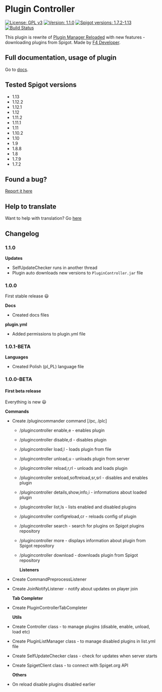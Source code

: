 # Plugin Controller

[![License: GPL v3](https://img.shields.io/badge/License-GPL%20v3-blue.svg)](https://www.gnu.org/licenses/gpl-3.0)
[![Version: 1.1.0](https://img.shields.io/badge/Version-1.1.0-brightgreen.svg)](https://github.com/kovansky/PluginController)
[![Spigot versions: 1.7.2-1.13](https://img.shields.io/badge/Spigot-1.7.2--1.13-green.svg)](https://www.spigotmc.org/resources/plugincontroller.59957/)
[![Build Status](https://travis-ci.org/kovansky/PluginController.svg?branch=master)](https://travis-ci.org/kovansky/PluginController)

This plugin is rewrite of [Plugin Manager Reloaded](https://www.spigotmc.org/resources/plugin-manager-reloaded.7144/) with new features - downloading plugins from Spigot. Made by [F4 Developer](http://f4dev.me).

## Full documentation, usage of plugin

Go to [docs](http://plugincontroller.f4dev.me).

## Tested Spigot versions

- 1.13
- 1.12.2
- 1.12.1
- 1.12
- 1.11.2
- 1.11.1
- 1.11
- 1.10.2
- 1.10
- 1.9
- 1.8.8
- 1.8
- 1.7.9
- 1.7.2

## Found a bug?

[Report it here](https://github.com/kovansky/PluginController/issues/new?template=bug_report.md)

## Help to translate

Want to help with translation? Go [here](https://www.transifex.com/f4-developer/plugincontroller/)

## Changelog

### 1.1.0
**Updates**
* SelfUpdateChecker runs in another thread
* Plugin auto downloads new versions to `PluginController.jar` file

### 1.0.0
First stable release :smiley:

**Docs**
* Created docs files

**plugin.yml**
* Added permissions to plugin.yml file

### 1.0.1-BETA

**Languages**

* Created Polish \(pl\_PL\) language file

### 1.0.0-BETA

#### First beta release

Everything is new :smiley:

**Commands**

* Create /plugincommander command \[/pc, /plc\]
  * /plugincontroller enable,e - enables plugin
  * /plugincontroller disable,d - disables plugin
  * /plugincontroller load,l - loads plugin from file
  * /plugincontroller unload,u - unloads plugin from server
  * /plugincontroller reload,r,rl - unloads and loads plugin
  * /plugincontroller sreload,softreload,sr,srl - disables and enables plugin
  * /plugincontroller details,show,info,i - informations about loaded plugin
  * /plugincontroller list,ls - lists enabled and disabled plugins
  * /plugincontroller configreload,cr - reloads config of plugin
  * /plugincontroller search - search for plugins on Spigot plugins repository
  * /plugincontroller more - displays information about plugin from Spigot repository
  * /plugincontroller download - downloads plugin from Spigot repository

    **Listeners**
* Create CommandPreprocessListener
* Create JoinNotifyListener - notify about updates on player join

  **Tab Completer**

* Create PluginControllerTabCompleter

  **Utils**

* Create Controller class - to manage plugins \(disable, enable, unload, load etc\)
* Create PluginListManager class - to manage disabled plugins in list.yml file
* Create SelfUpdateChecker class - check for updates when server starts
* Create SpigetClient class - to connect with Spiget.org API

  **Others**

* On reload disable plugins disabled earlier

